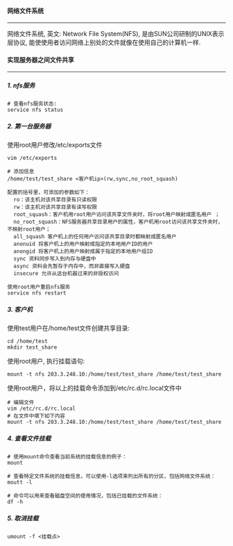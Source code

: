 #### 网络文件系统

---

网络文件系统, 英文: Network File System(NFS), 是由SUN公司研制的UNIX表示层协议, 能使使用者访问网络上别处的文件就像在使用自己的计算机一样.



#### 实现服务器之间文件共享

---

##### 1. nfs服务

```
# 查看nfs服务状态:
service nfs status
```

##### 2. 第一台服务器

使用root用户修改/etc/exports文件

```
vim /etc/exports

# 添加信息
/home/test/test_share <客户机ip>(rw,sync,no_root_squash)

配置的括号里，可添加的参数如下：
  ro：该主机对该共享目录有只读权限 
  rw：该主机对该共享目录有读写权限 
  root_squash：客户机用root用户访问该共享文件夹时，将root用户映射成匿名用户 ；
  no_root_squash：NFS服务器共享目录用户的属性，客户机用root访问该共享文件夹时，不映射root用户；
  all_squash 客户机上的任何用户访问该共享目录时都映射成匿名用户 
  anonuid 将客户机上的用户映射成指定的本地用户ID的用户 
  anongid 将客户机上的用户映射成属于指定的本地用户组ID 
  sync 资料同步写入到内存与硬盘中 
  async 资料会先暂存于内存中，而非直接写入硬盘 
  insecure 允许从这台机器过来的非授权访问 
  
使用root用户重启nfs服务
service nfs restart
```

##### 3. 客户机

使用test用户在/home/test文件创建共享目录:

```
cd /home/test
mkdir test_share
```

使用root用户, 执行挂载语句:

```
mount -t nfs 203.3.248.10:/home/test/test_share /home/test/test_share
```

使用root用户，将以上的挂载命令添加到/etc/rc.d/rc.local文件中

```
# 编辑文件
vim /etc/rc.d/rc.local
# 在文件中填下如下内容
mount -t nfs 203.3.248.10:/home/test/test_share /home/test/test_share
```

##### 4. 查看文件挂载

```
# 使用mount命令查看当前系统的挂载信息的例子：
mount

# 查看特定文件系统的挂载信息，可以使用-l选项来列出所有的分区，包括网络文件系统：
moutt -l

# 命令可以用来查看磁盘空间的使用情况，包括已挂载的文件系统：
df -h
```

##### 5. 取消挂载

```
umount -f <挂载点>
```











